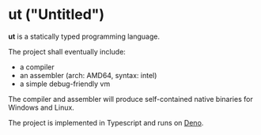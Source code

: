 # ut ("Untitled")

**ut** is a statically typed programming language.

The project shall eventually include:

- a compiler
- an assembler (arch: AMD64, syntax: intel)
- a simple debug-friendly vm

The compiler and assembler will produce self-contained native binaries for Windows and Linux.

The project is implemented in Typescript and runs on [Deno](https://deno.land/).

